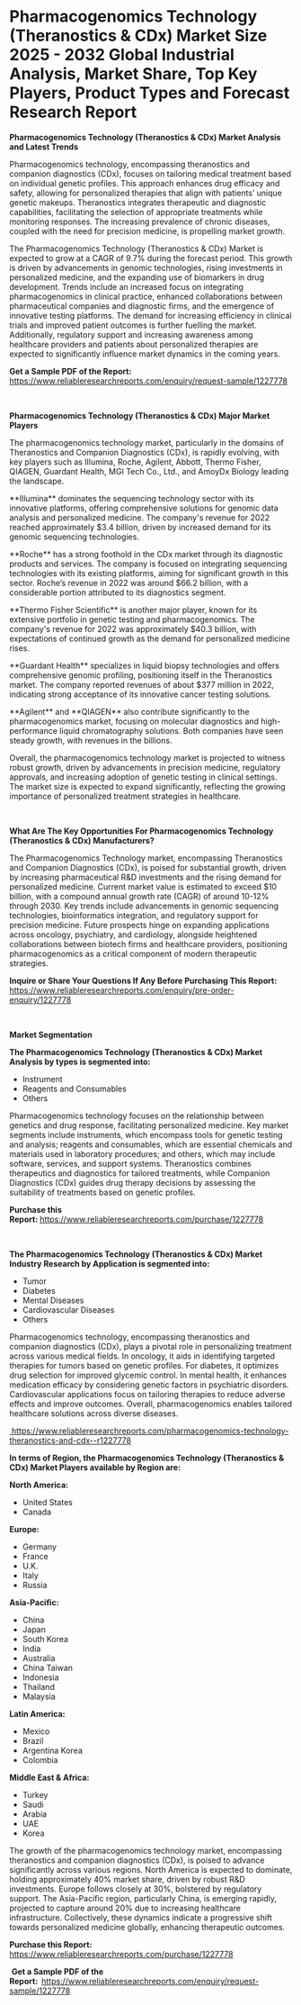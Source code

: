 <p><h1>Pharmacogenomics Technology (Theranostics & CDx) Market Size 2025 - 2032 Global Industrial Analysis, Market Share, Top Key Players, Product Types and Forecast Research Report</h1></p><p><strong>Pharmacogenomics Technology (Theranostics & CDx) Market Analysis and Latest Trends</strong></p>
<p><p>Pharmacogenomics technology, encompassing theranostics and companion diagnostics (CDx), focuses on tailoring medical treatment based on individual genetic profiles. This approach enhances drug efficacy and safety, allowing for personalized therapies that align with patients’ unique genetic makeups. Theranostics integrates therapeutic and diagnostic capabilities, facilitating the selection of appropriate treatments while monitoring responses. The increasing prevalence of chronic diseases, coupled with the need for precision medicine, is propelling market growth.</p><p>The Pharmacogenomics Technology (Theranostics & CDx) Market is expected to grow at a CAGR of 9.7% during the forecast period. This growth is driven by advancements in genomic technologies, rising investments in personalized medicine, and the expanding use of biomarkers in drug development. Trends include an increased focus on integrating pharmacogenomics in clinical practice, enhanced collaborations between pharmaceutical companies and diagnostic firms, and the emergence of innovative testing platforms. The demand for increasing efficiency in clinical trials and improved patient outcomes is further fuelling the market. Additionally, regulatory support and increasing awareness among healthcare providers and patients about personalized therapies are expected to significantly influence market dynamics in the coming years.</p></p>
<p><strong>Get a Sample PDF of the Report:&nbsp;</strong> <a href="https://www.reliableresearchreports.com/enquiry/request-sample/1227778?utm_campaign=48&utm_medium=2&utm_source=Github&utm_content=ia&utm_term=13042025&utm_id=pharmacogenomics-technology-theranostics-cdx">https://www.reliableresearchreports.com/enquiry/request-sample/1227778</a></p>
<p>&nbsp;</p>
<p><strong>Pharmacogenomics Technology (Theranostics & CDx) Major Market Players</strong></p>
<p><p>The pharmacogenomics technology market, particularly in the domains of Theranostics and Companion Diagnostics (CDx), is rapidly evolving, with key players such as Illumina, Roche, Agilent, Abbott, Thermo Fisher, QIAGEN, Guardant Health, MGI Tech Co., Ltd., and AmoyDx Biology leading the landscape.</p><p>**Illumina** dominates the sequencing technology sector with its innovative platforms, offering comprehensive solutions for genomic data analysis and personalized medicine. The company's revenue for 2022 reached approximately $3.4 billion, driven by increased demand for its genomic sequencing technologies.</p><p>**Roche** has a strong foothold in the CDx market through its diagnostic products and services. The company is focused on integrating sequencing technologies with its existing platforms, aiming for significant growth in this sector. Roche’s revenue in 2022 was around $66.2 billion, with a considerable portion attributed to its diagnostics segment.</p><p>**Thermo Fisher Scientific** is another major player, known for its extensive portfolio in genetic testing and pharmacogenomics. The company's revenue for 2022 was approximately $40.3 billion, with expectations of continued growth as the demand for personalized medicine rises.</p><p>**Guardant Health** specializes in liquid biopsy technologies and offers comprehensive genomic profiling, positioning itself in the Theranostics market. The company reported revenues of about $377 million in 2022, indicating strong acceptance of its innovative cancer testing solutions.</p><p>**Agilent** and **QIAGEN** also contribute significantly to the pharmacogenomics market, focusing on molecular diagnostics and high-performance liquid chromatography solutions. Both companies have seen steady growth, with revenues in the billions.</p><p>Overall, the pharmacogenomics technology market is projected to witness robust growth, driven by advancements in precision medicine, regulatory approvals, and increasing adoption of genetic testing in clinical settings. The market size is expected to expand significantly, reflecting the growing importance of personalized treatment strategies in healthcare.</p></p>
<p>&nbsp;</p>
<p><strong>What Are The Key Opportunities For Pharmacogenomics Technology (Theranostics & CDx) Manufacturers?</strong></p>
<p><p>The Pharmacogenomics Technology market, encompassing Theranostics and Companion Diagnostics (CDx), is poised for substantial growth, driven by increasing pharmaceutical R&D investments and the rising demand for personalized medicine. Current market value is estimated to exceed $10 billion, with a compound annual growth rate (CAGR) of around 10-12% through 2030. Key trends include advancements in genomic sequencing technologies, bioinformatics integration, and regulatory support for precision medicine. Future prospects hinge on expanding applications across oncology, psychiatry, and cardiology, alongside heightened collaborations between biotech firms and healthcare providers, positioning pharmacogenomics as a critical component of modern therapeutic strategies.</p></p>
<p><strong>Inquire or Share Your Questions If Any Before Purchasing This Report:</strong> <a href="https://www.reliableresearchreports.com/enquiry/pre-order-enquiry/1227778?utm_campaign=48&utm_medium=2&utm_source=Github&utm_content=ia&utm_term=13042025&utm_id=pharmacogenomics-technology-theranostics-cdx">https://www.reliableresearchreports.com/enquiry/pre-order-enquiry/1227778</a></p>
<p>&nbsp;</p>
<p><strong>Market Segmentation</strong></p>
<p><strong>The Pharmacogenomics Technology (Theranostics & CDx) Market Analysis by types is segmented into:</strong></p>
<p><ul><li>Instrument</li><li>Reagents and Consumables</li><li>Others</li></ul></p>
<p><p>Pharmacogenomics technology focuses on the relationship between genetics and drug response, facilitating personalized medicine. Key market segments include instruments, which encompass tools for genetic testing and analysis; reagents and consumables, which are essential chemicals and materials used in laboratory procedures; and others, which may include software, services, and support systems. Theranostics combines therapeutics and diagnostics for tailored treatments, while Companion Diagnostics (CDx) guides drug therapy decisions by assessing the suitability of treatments based on genetic profiles.</p></p>
<p><strong>Purchase this Report:&nbsp;</strong><a href="https://www.reliableresearchreports.com/purchase/1227778?utm_campaign=48&utm_medium=2&utm_source=Github&utm_content=ia&utm_term=13042025&utm_id=pharmacogenomics-technology-theranostics-cdx">https://www.reliableresearchreports.com/purchase/1227778</a></p>
<p>&nbsp;</p>
<p><strong>The Pharmacogenomics Technology (Theranostics & CDx) Market Industry Research by Application is segmented into:</strong></p>
<p><ul><li>Tumor</li><li>Diabetes</li><li>Mental Diseases</li><li>Cardiovascular Diseases</li><li>Others</li></ul></p>
<p><p>Pharmacogenomics technology, encompassing theranostics and companion diagnostics (CDx), plays a pivotal role in personalizing treatment across various medical fields. In oncology, it aids in identifying targeted therapies for tumors based on genetic profiles. For diabetes, it optimizes drug selection for improved glycemic control. In mental health, it enhances medication efficacy by considering genetic factors in psychiatric disorders. Cardiovascular applications focus on tailoring therapies to reduce adverse effects and improve outcomes. Overall, pharmacogenomics enables tailored healthcare solutions across diverse diseases.</p></p>
<p><a href="https://www.reliableresearchreports.com/pharmacogenomics-technology-theranostics-and-cdx--r1227778?utm_campaign=48&utm_medium=2&utm_source=Github&utm_content=ia&utm_term=13042025&utm_id=pharmacogenomics-technology-theranostics-cdx">&nbsp;https://www.reliableresearchreports.com/pharmacogenomics-technology-theranostics-and-cdx--r1227778</a></p>
<p><strong>In terms of Region, the Pharmacogenomics Technology (Theranostics & CDx) Market Players available by Region are:</strong></p>
<p>
    <p> <strong> North America: </strong>
        <ul>
            <li>United States</li>
            <li>Canada</li>
        </ul>
        </p> 
    <p> <strong> Europe: </strong>
        <ul>
            <li>Germany</li>
            <li>France</li>
            <li>U.K.</li>
            <li>Italy</li>
            <li>Russia</li>
        </ul>
        </p> 
    <p> <strong> Asia-Pacific: </strong>
        <ul>
            <li>China</li>
            <li>Japan</li>
            <li>South Korea</li>
            <li>India</li>
            <li>Australia</li>
            <li>China Taiwan</li>
            <li>Indonesia</li>
            <li>Thailand</li>
            <li>Malaysia</li>
        </ul>
        </p> 
    <p> <strong> Latin America: </strong>
        <ul>
            <li>Mexico</li>
            <li>Brazil</li>
            <li>Argentina Korea</li>
            <li>Colombia</li>
        </ul>
        </p> 
    <p> <strong> Middle East & Africa: </strong>
        <ul>
            <li>Turkey</li>
            <li>Saudi</li>
            <li>Arabia</li>
            <li>UAE</li>
            <li>Korea</li>
        </ul>
    </p>
    </p>
<p><p>The growth of the pharmacogenomics technology market, encompassing theranostics and companion diagnostics (CDx), is poised to advance significantly across various regions. North America is expected to dominate, holding approximately 40% market share, driven by robust R&D investments. Europe follows closely at 30%, bolstered by regulatory support. The Asia-Pacific region, particularly China, is emerging rapidly, projected to capture around 20% due to increasing healthcare infrastructure. Collectively, these dynamics indicate a progressive shift towards personalized medicine globally, enhancing therapeutic outcomes.</p></p>
<p><strong>Purchase this Report: </strong><a href="https://www.reliableresearchreports.com/purchase/1227778?utm_campaign=48&utm_medium=2&utm_source=Github&utm_content=ia&utm_term=13042025&utm_id=pharmacogenomics-technology-theranostics-cdx">https://www.reliableresearchreports.com/purchase/1227778</a></p>
<p>&nbsp;<strong>Get a Sample PDF of the Report:&nbsp;&nbsp;</strong><a href="https://www.reliableresearchreports.com/enquiry/request-sample/1227778?utm_campaign=48&utm_medium=2&utm_source=Github&utm_content=ia&utm_term=13042025&utm_id=pharmacogenomics-technology-theranostics-cdx">https://www.reliableresearchreports.com/enquiry/request-sample/1227778</a></p>
<p><strong></strong></p>
<p><p></p><p></p><p></p></p>
